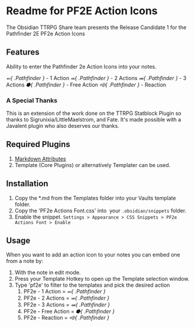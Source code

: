 # Readme for PF2E Action Icons

The Obsidian TTRPG Share team presents the Release Candidate 1 for the Pathfinder 2E PF2e Action Icons

## Features

Ability to enter the Pathfinder 2e Action Icons into your notes. 

*⬻{ .Pathfinder }* - 1 Action
*⬺{ .Pathfinder }* - 2 Actions
*⬽{ .Pathfinder }* - 3 Actions
*⭓{ .Pathfinder }* - Free Action
*⬲{ .Pathfinder }* - Reaction

### A Special Thanks

This is an extension of the work done on the TTRPG Statblock Plugin so thanks to Sigrunixia/LittleMaelstrom, and Fate. 
It's made possible with a Javalent plugin who also deserves our thanks. 

## Required Plugins
1. [Markdown Attributes](https://github.com/valentine195/obsidian-markdown-attributes)
2. Template (Core Plugins) or alternatively Templater can be used. 

## Installation
1. Copy the \*.md from the Templates folder into your Vaults template folder. 
2. Copy the 'PF2e Actions Font.css' into  your `.obsidian/snippets` folder. 
3. Enable the snippet. `Settings > Appearance > CSS Snippets > PF2e Actions Font > Enable`

## Usage
When you want to add an action icon to your notes you can embed one from a note by:
1. With the note in edit mode. 
2. Press your Template Hotkey to open up the Template selection window. 
3. Type 'pf2e' to filter to the templates and pick the desired action
	1. PF2e - 1 Action = *⬻{ .Pathfinder }* 
	2. PF2e - 2 Actions = *⬺{ .Pathfinder }* 
	3. PF2e - 3 Actions = *⬽{ .Pathfinder }*
	4. PF2e - Free Action = *⭓{ .Pathfinder }*
	5. PF2e - Reaction = *⬲{ .Pathfinder }*
